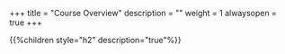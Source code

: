 +++
title = "Course Overview"
description = ""
weight = 1
alwaysopen = true
+++

{{%children style="h2" description="true"%}}


